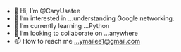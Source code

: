 - 👋 Hi, I’m @CaryUsatee
- 👀 I’m interested in ...understanding Google networking.
- 🌱 I’m currently learning ...Python 
- 💞️ I’m looking to collaborate on ...anywhere
- 📫 How to reach me ...ymailee1@gmail.com 

<!---
CaryUsatee/CaryUsatee is a ✨ special ✨ repository because its `README.md` (this file) appears on your GitHub profile.
You can click the Preview link to take a look at your changes.
--->
